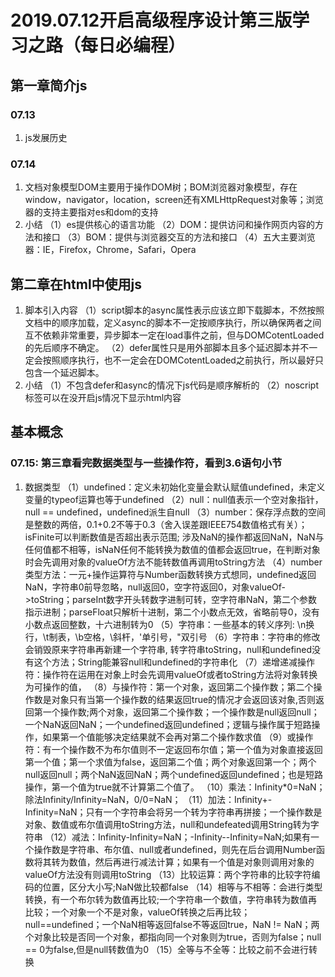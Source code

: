 # 2019.07.12开启高级程序设计第三版学习之路（每日必编程）
## 第一章简介js
### 07.13
1. js发展历史
### 07.14
1. 文档对象模型DOM主要用于操作DOM树；BOM浏览器对象模型，存在window，navigator，location，screen还有XMLHttpRequest对象等；浏览器的支持主要指对es和dom的支持
2. 小结
（1）es提供核心的语言功能
（2）DOM：提供访问和操作网页内容的方法和接口
（3）BOM：提供与浏览器交互的方法和接口
（4）五大主要浏览器：IE，Firefox，Chrome，Safari，Opera
## 第二章在html中使用js
1. 脚本引入内容
（1）script脚本的async属性表示应该立即下载脚本，不然按照文档中的顺序加载，定义async的脚本不一定按顺序执行，所以确保两者之间互不依赖非常重要，异步脚本一定在load事件之前，但与DOMCotentLoaded的先后顺序不确定。
（2）defer属性只是用外部脚本且多个延迟脚本并不一定会按照顺序执行，也不一定会在DOMCotentLoaded之前执行，所以最好只包含一个延迟脚本。
2. 小结
（1）不包含defer和async的情况下js代码是顺序解析的
（2）noscript标签可以在没开启js情况下显示html内容
## 基本概念
### 07.15: 第三章看完数据类型与一些操作符，看到3.6语句小节
1. 数据类型
（1）undefined：定义未初始化变量会默认赋值undefined，未定义变量的typeof运算也等于undefined
（2）null：null值表示一个空对象指针，null == undefined，undefined派生自null
（3）number：保存浮点数的空间是整数的两倍，0.1+0.2不等于0.3（舍入误差跟IEEE754数值格式有关）；isFinite可以判断数值是否超出表示范围; 涉及NaN的操作都返回NaN，NaN与任何值都不相等，isNaN任何不能转换为数值的值都会返回true，在判断对象时会先调用对象的valueOf方法不能转数值再调用toString方法
（4）number类型方法：一元+操作运算符与Number函数转换方式想同，undefined返回NaN，字符串0前导忽略，null返回0，空字符返回0，对象valueOf->toString；parseInt数字开头转数字进制可转，空字符串NaN，第二个参数指示进制；parseFloat只解析十进制，第二个小数点无效，省略前导0，没有小数点返回整数，十六进制转为0
（5）字符串：一些基本的转义序列: \n换行，\t制表，\b空格，\\斜杆，\'单引号，\"双引号
（6）字符串：字符串的修改会销毁原来字符串再新建一个字符串,  转字符串toString，null和undefined没有这个方法；String能兼容null和undefined的字符串化
（7）递增递减操作符：操作符在运用在对象上时会先调用valueOf或者toString方法将对象转换为可操作的值，
（8）与操作符：第一个对象，返回第二个操作数；第二个操作数是对象只有当第一个操作数的结果返回true的情况才会返回该对象,否则返回第一个操作数;两个对象，返回第二个操作数；一个操作数是null返回null；一个NaN返回NaN；一个undefined返回undefined；逻辑与操作属于短路操作，如果第一个值能够决定结果就不会再对第二个操作数求值
（9）或操作符：有一个操作数不为布尔值则不一定返回布尔值；第一个值为对象直接返回第一个值；第一个求值为false，返回第二个值；两个对象返回第一个；两个null返回null；两个NaN返回NaN；两个undefined返回undefined；也是短路操作，第一个值为true就不计算第二个值了。
（10）乘法：Infinity*0=NaN；除法Infinity/Infinity=NaN，0/0=NaN；
（11）加法：Infinity+-Infinity=NaN；只有一个字符串会将另一个转为字符串再拼接；一个操作数是对象、数值或布尔值调用toString方法，null和undefeated调用String转为字符串
（12）减法：Infinity-Infinity=NaN；-Infinity--Infinity=NaN;如果有一个操作数是字符串、布尔值、null或者undefined，则先在后台调用Number函数将其转为数值，然后再进行减法计算；如果有一个值是对象则调用对象的valueOf方法没有则调用toString
（13）比较运算：两个字符串的比较字符编码的位置，区分大小写;NaN做比较都false
（14）相等与不相等：会进行类型转换，有一个布尔转为数值再比较;一个字符串一个数值，字符串转为数值再比较；一个对象一个不是对象，valueOf转换之后再比较；null==undefined；一个NaN相等返回false不等返回true，NaN != NaN；两个对象比较是否同一个对象，都指向同一个对象则为true，否则为false；null == 0为false,但是null转数值为0
（15）全等与不全等：比较之前不会进行转换


